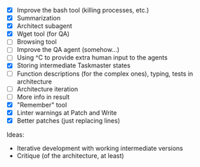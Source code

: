 - [X] Improve the bash tool (killing processes, etc.)
- [X] Summarization
- [X] Architect subagent
- [X] Wget tool (for QA)
- [ ] Browsing tool
- [ ] Improve the QA agent (somehow...)
- [ ] Using ^C to provide extra human input to the agents
- [X] Storing intermediate Taskmaster states
- [ ] Function descriptions (for the complex ones), typing, tests in architecture
- [ ] Architecture iteration
- [ ] More info in result
- [X] "Remember" tool
- [X] Linter warnings at Patch and Write
- [X] Better patches (just replacing lines)

Ideas:

- Iterative development with working intermediate versions
- Critique (of the architecture, at least)
